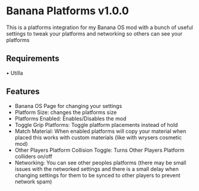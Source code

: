# Banana Platforms v1.0.0
This is a platforms integration for my Banana OS mod with a bunch of useful settings to tweak your platforms and networking so others can see your platforms

## Requirements
• Utilla

## Features
* Banana OS Page for changing your settings
* Platform Size: changes the platforms size
* Platforms Enabled: Enables/Disables the mod
* Toggle Grip Platforms: Toggle platform placements instead of hold
* Match Material: When enabled platforms will copy your material when placed this works with custom materials (like with wrysers cosmetic mod)
* Other Players Platform Collision Toggle: Turns Other Players Platform colliders on/off
* Networking: You can see other peoples platforms (there may be small issues with the networked settings and there is a small delay when changing settings for them to be synced to other players to prevent network spam)
